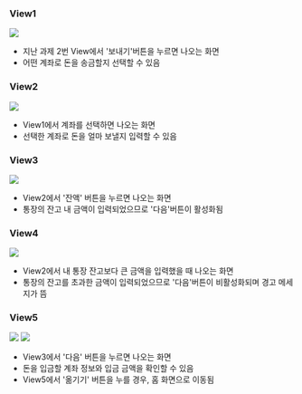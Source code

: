 
### View1
![](Captures/View1.png)
- 지난 과제 2번 View에서 '보내기'버튼을 누르면 나오는 화면
- 어떤 계좌로 돈을 송금할지 선택할 수 있음

### View2
![](Captures/View2.png)
- View1에서 계좌를 선택하면 나오는 화면
- 선택한 계좌로 돈을 얼마 보낼지 입력할 수 있음

### View3
![](Captures/View3.png)
- View2에서 '잔액' 버튼을 누르면 나오는 화면
- 통장의 잔고 내 금액이 입력되었으므로 '다음'버튼이 활성화됨

### View4
![](Captures/View4.png)
- View2에서 내 통장 잔고보다 큰 금액을 입력했을 때 나오는 화면
- 통장의 잔고를 초과한 금액이 입력되었으므로 '다음'버튼이 비활성화되며 경고 메세지가 뜸

### View5
![](Captures/View5) ![](Captures/Home)
- View3에서 '다음' 버튼을 누르면 나오는 화면
- 돈을 입금할 계좌 정보와 입금 금액을 확인할 수 있음
- View5에서 '옮기기' 버튼을 누를 경우, 홈 화면으로 이동됨


